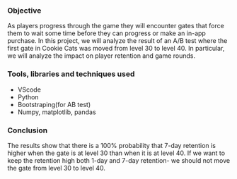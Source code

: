 
### Objective
As players progress through the game they will encounter gates that force them to wait some time before they can progress or make an in-app purchase. In this project, we will analyze the result of an A/B test where the first gate in Cookie Cats was moved from level 30 to level 40. In particular, we will analyze the impact on player retention and game rounds.

### Tools, libraries and techniques used

- VScode
- Python
- Bootstraping(for AB test)
- Numpy, matplotlib, pandas

### Conclusion
The results show that there is a 100% probability that 7-day retention is higher when the gate is at level 30 than when it is at level 40. If we want to keep the retention high both 1-day and 7-day retention- we should not move the gate from level 30 to level 40.
